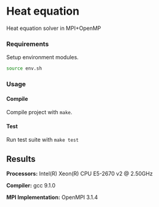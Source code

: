 # Heat equation
Heat equation solver in MPI+OpenMP

### Requirements
Setup environment modules.
```bash
source env.sh
```

### Usage
#### Compile
Compile project with `make`.

#### Test
Run test suite with `make test`

## Results
**Processors:** Intel(R) Xeon(R) CPU E5-2670 v2 @ 2.50GHz

**Compiler:** gcc 9.1.0

**MPI Implementation:** OpenMPI 3.1.4
